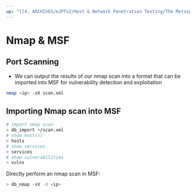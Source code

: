```yaml
---
up: "[[4. ARCHIVES/eJPTv2/Host & Network Penetration Testing/The Metasploit Framework/Information Gathering/Information Gathering|Information Gathering]]"
---
```


# Nmap & MSF

## Port Scanning

- We can output the results of our nmap scan into a format that can be imported into MSF for vulnerability detection and exploitation

```bash
nmap <ip> -oX scan.xml
```

## Importing Nmap scan into MSF

```bash
# import nmap scan
> db_import ~/scan.xml
# show host(s)
> hosts
# show services
> services
# show vulnerabilities
> vulns
```

Directly perform an nmap scan in MSF:

```bash
> db_nmap -sV -O <ip>
```
